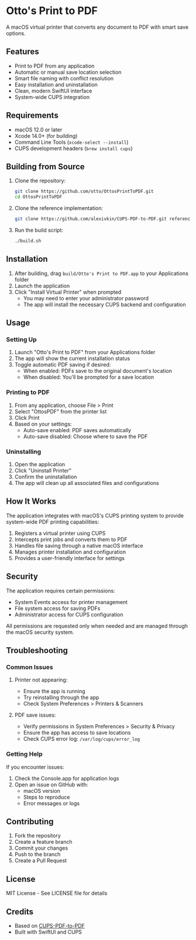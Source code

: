 # Otto's Print to PDF

A macOS virtual printer that converts any document to PDF with smart save options.

## Features

- Print to PDF from any application
- Automatic or manual save location selection
- Smart file naming with conflict resolution
- Easy installation and uninstallation
- Clean, modern SwiftUI interface
- System-wide CUPS integration

## Requirements

- macOS 12.0 or later
- Xcode 14.0+ (for building)
- Command Line Tools (`xcode-select --install`)
- CUPS development headers (`brew install cups`)

## Building from Source

1. Clone the repository:
   ```bash
   git clone https://github.com/otto/OttosPrintToPDF.git
   cd OttosPrintToPDF
   ```

2. Clone the reference implementation:
   ```bash
   git clone https://github.com/alexivkin/CUPS-PDF-to-PDF.git reference
   ```

3. Run the build script:
   ```bash
   ./build.sh
   ```

## Installation

1. After building, drag `build/Otto's Print to PDF.app` to your Applications folder
2. Launch the application
3. Click "Install Virtual Printer" when prompted
   - You may need to enter your administrator password
   - The app will install the necessary CUPS backend and configuration

## Usage

### Setting Up

1. Launch "Otto's Print to PDF" from your Applications folder
2. The app will show the current installation status
3. Toggle automatic PDF saving if desired:
   - When enabled: PDFs save to the original document's location
   - When disabled: You'll be prompted for a save location

### Printing to PDF

1. From any application, choose File > Print
2. Select "OttosPDF" from the printer list
3. Click Print
4. Based on your settings:
   - Auto-save enabled: PDF saves automatically
   - Auto-save disabled: Choose where to save the PDF

### Uninstalling

1. Open the application
2. Click "Uninstall Printer"
3. Confirm the uninstallation
4. The app will clean up all associated files and configurations

## How It Works

The application integrates with macOS's CUPS printing system to provide system-wide PDF printing capabilities:

1. Registers a virtual printer using CUPS
2. Intercepts print jobs and converts them to PDF
3. Handles file saving through a native macOS interface
4. Manages printer installation and configuration
5. Provides a user-friendly interface for settings

## Security

The application requires certain permissions:
- System Events access for printer management
- File system access for saving PDFs
- Administrator access for CUPS configuration

All permissions are requested only when needed and are managed through the macOS security system.

## Troubleshooting

### Common Issues

1. Printer not appearing:
   - Ensure the app is running
   - Try reinstalling through the app
   - Check System Preferences > Printers & Scanners

2. PDF save issues:
   - Verify permissions in System Preferences > Security & Privacy
   - Ensure the app has access to save locations
   - Check CUPS error log: `/var/log/cups/error_log`

### Getting Help

If you encounter issues:
1. Check the Console.app for application logs
2. Open an issue on GitHub with:
   - macOS version
   - Steps to reproduce
   - Error messages or logs

## Contributing

1. Fork the repository
2. Create a feature branch
3. Commit your changes
4. Push to the branch
5. Create a Pull Request

## License

MIT License - See LICENSE file for details

## Credits

- Based on [CUPS-PDF-to-PDF](https://github.com/alexivkin/CUPS-PDF-to-PDF)
- Built with SwiftUI and CUPS
